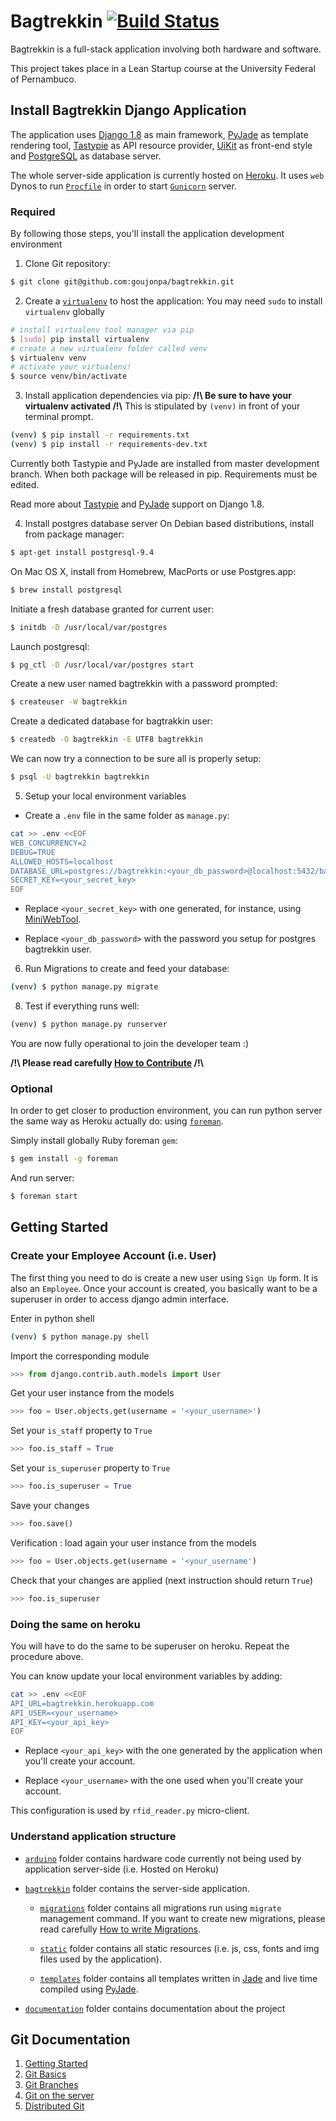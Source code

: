 # Bagtrekkin [![Build Status](https://travis-ci.org/goujonpa/bagtrekkin.svg?branch=master)](https://travis-ci.org/goujonpa/bagtrekkin)

Bagtrekkin is a full-stack application involving both hardware and software.

This project takes place in a Lean Startup course at the University Federal of Pernambuco.

## Install Bagtrekkin Django Application

The application uses [Django 1.8](https://docs.djangoproject.com/en/1.8/) as main framework, [PyJade](https://github.com/syrusakbary/pyjade) as template rendering tool, [Tastypie](https://django-tastypie.readthedocs.org/en/latest/) as API resource provider, [UiKit](http://getuikit.com/index.html) as front-end style and [PostgreSQL](http://www.postgresql.org/download/) as database server.

The whole server-side application is currently hosted on [Heroku](https://devcenter.heroku.com/articles/getting-started-with-django). It uses `web` Dynos to run [`Procfile`](https://github.com/goujonpa/bagtrekkin/blob/master/Procfile) in order to start [`Gunicorn`](http://gunicorn.org) server.

### Required

By following those steps, you'll install the application development environment

1. Clone Git repository:
  ```bash
  $ git clone git@github.com:goujonpa/bagtrekkin.git
  ```

2. Create a [`virtualenv`](https://virtualenv.pypa.io/en/latest/index.html) to host the application:
  You may need `sudo` to install `virtualenv` globally
  ```bash
  # install virtualenv tool manager via pip
  $ [sudo] pip install virtualenv
  # create a new virtualenv folder called venv
  $ virtualenv venv
  # activate your virtualenv!
  $ source venv/bin/activate
  ```

3. Install application dependencies via pip:
  **/!\ Be sure to have your virtualenv activated /!\\**
  This is stipulated by `(venv)` in front of your terminal prompt.

  ```bash
  (venv) $ pip install -r requirements.txt
  (venv) $ pip install -r requirements-dev.txt
  ```

  Currently both Tastypie and PyJade are installed from master development branch. When both package will be released in pip. Requirements must be edited.

  Read more about [Tastypie](https://github.com/django-tastypie/django-tastypie/issues/1293) and [PyJade](https://github.com/syrusakbary/pyjade/issues/185) support on Django 1.8.

4. Install postgres database server
  On Debian based distributions, install from package manager:
  ```bash
  $ apt-get install postgresql-9.4
  ```

  On Mac OS X, install from Homebrew, MacPorts or use Postgres.app:
  ```bash
  $ brew install postgresql
  ```

  Initiate a fresh database granted for current user:
  ```bash
  $ initdb -D /usr/local/var/postgres
  ```

  Launch postgresql:
  ```bash
  $ pg_ctl -D /usr/local/var/postgres start
  ```

  Create a new user named bagtrekkin with a password prompted:
  ```bash
  $ createuser -W bagtrekkin
  ```

  Create a dedicated database for bagtrakkin user:
  ```bash
  $ createdb -O bagtrekkin -E UTF8 bagtrekkin
  ```

  We can now try a connection to be sure all is properly setup:

  ```bash
  $ psql -U bagtrekkin bagtrekkin
  ```

5. Setup your local environment variables
  * Create a `.env` file in the same folder as `manage.py`:
  ```bash
  cat >> .env <<EOF
  WEB_CONCURRENCY=2
  DEBUG=TRUE
  ALLOWED_HOSTS=localhost
  DATABASE_URL=postgres://bagtrekkin:<your_db_password>@localhost:5432/bagtrekkin
  SECRET_KEY=<your_secret_key>
  EOF
  ```

  * Replace `<your_secret_key>` with one generated, for instance, using [MiniWebTool](http://www.miniwebtool.com/django-secret-key-generator/).

  * Replace `<your_db_password>` with the password you setup for postgres bagtrekkin user.

6. Run Migrations to create and feed your database:
  ```bash
  (venv) $ python manage.py migrate
  ```

8. Test if everything runs well:
  ```bash
  (venv) $ python manage.py runserver
  ```

  You are now fully operational to join the developer team :)

  **/!\ Please read carefully [How to Contribute](https://github.com/goujonpa/bagtrekkin/blob/master/documentation/CONTRIBUTE.md) /!\\**

### Optional

In order to get closer to production environment, you can run python server the same way as Heroku actually do: using [`foreman`](https://github.com/ddollar/foreman).

Simply install globally Ruby foreman `gem`:
  ```bash
  $ gem install -g foreman
  ```

And run server:
  ```bash
  $ foreman start
  ```

## Getting Started

### Create your Employee Account (i.e. User)

The first thing you need to do is create a new user using `Sign Up` form. It is also an `Employee`. Once your account is created, you basically want to be a superuser in order to access django admin interface.

Enter in python shell
  ```bash
  (venv) $ python manage.py shell
  ```

Import the corresponding module
  ```python
  >>> from django.contrib.auth.models import User
  ```

Get your user instance from the models
  ```python
  >>> foo = User.objects.get(username = '<your_username>')
  ```

Set your `is_staff` property to `True`
  ```python
  >>> foo.is_staff = True
  ```

Set your `is_superuser` property to `True`
  ```python
  >>> foo.is_superuser = True
  ````

Save your changes
  ```python
  >>> foo.save()
  ```

Verification : load again your user instance from the models
  ```python
  >>> foo = User.objects.get(username = '<your_username')
  ```

Check that your changes are applied (next instruction should return `True`)
  ```python
  >>> foo.is_superuser
  ```

### Doing the same on heroku

You will have to do the same to be superuser on heroku.
Repeat the procedure above.

You can know update your local environment variables by adding:
  ```bash
  cat >> .env <<EOF
  API_URL=bagtrekkin.herokuapp.com
  API_USER=<your_username>
  API_KEY=<your_api_key>
  EOF
  ```

* Replace `<your_api_key>` with the one generated by the application when you'll create your account.

* Replace `<your_username>` with the one used when you'll create your account.

This configuration is used by `rfid_reader.py` micro-client.

### Understand application structure

* [`arduino`](https://github.com/goujonpa/bagtrekkin/blob/master/arduino/) folder contains hardware code currently not being used by application server-side (i.e. Hosted on Heroku)

* [`bagtrekkin`](https://github.com/goujonpa/bagtrekkin/blob/master/bagtrekkin/) folder contains the server-side application.

  * [`migrations`](https://github.com/goujonpa/bagtrekkin/blob/master/bagtrekkin/migrations/) folder contains all migrations run using `migrate` management command. If you want to create new migrations, please read carefully [How to write Migrations](https://github.com/goujonpa/bagtrekkin/blob/master/documentation/MIGRATIONS.md).

  * [`static`](https://github.com/goujonpa/bagtrekkin/blob/master/bagtrekkin/static/) folder contains all static resources (i.e. js, css, fonts and img files used by the application).

  * [`templates`](https://github.com/goujonpa/bagtrekkin/blob/master/bagtrekkin/templates/) folder contains all templates written in [Jade](http://jade-lang.com) and live time compiled using [PyJade](https://github.com/syrusakbary/pyjade).

* [`documentation`](https://github.com/goujonpa/bagtrekkin/blob/master/bagtrekkin/documentation/) folder contains documentation about the project

## Git Documentation

1. [Getting Started](http://git-scm.com/book/en/v2/Getting-Started-About-Version-Control)
2. [Git Basics](http://git-scm.com/book/en/v2/Git-Basics-Getting-a-Git-Repository)
3. [Git Branches](http://git-scm.com/book/en/v2/Git-Branching-Branches-in-a-Nutshell)
4. [Git on the server](http://git-scm.com/book/en/v2/Git-on-the-Server-The-Protocols)
5. [Distributed Git](http://git-scm.com/book/en/v2/Distributed-Git-Distributed-Workflows)
